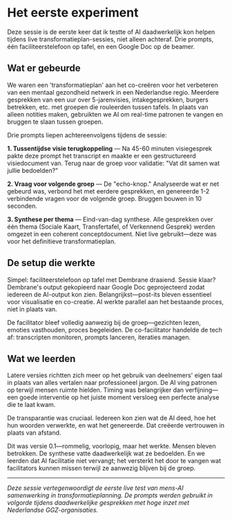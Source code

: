 # Het eerste experiment

Deze sessie is de eerste keer dat ik testte of AI daadwerkelijk kon helpen tijdens live transformatieplan-sessies, niet alleen achteraf. Drie prompts, één faciliteerstelefoon op tafel, en een Google Doc op de beamer.

## Wat er gebeurde

We waren een 'transformatieplan' aan het co-creëren voor het verbeteren van een mentaal gezondheid netwerk in een Nederlandse regio. Meerdere gesprekken van een uur over 5-jarenvisies, intakegesprekken, burgers betrekken, etc. met groepen die rouleerden tussen tafels. In plaats van alleen notities maken, gebruikten we AI om real-time patronen te vangen en bruggen te slaan tussen groepen.

Drie prompts liepen achtereenvolgens tijdens de sessie:

**1. Tussentijdse visie terugkoppeling** — Na 45-60 minuten visiegesprek pakte deze prompt het transcript en maakte er een gestructureerd visiedocument van. Terug naar de groep voor validatie: "Vat dit samen wat jullie bedoelden?"

**2. Vraag voor volgende groep** — De "echo-knop." Analyseerde wat er net gebeurd was, verbond het met eerdere gesprekken, en genereerde 1-2 verbindende vragen voor de volgende groep. Bruggen bouwen in 10 seconden.

**3. Synthese per thema** — Eind-van-dag synthese. Alle gesprekken over één thema (Sociale Kaart, Transfertafel, of Verkennend Gesprek) werden omgezet in een coherent conceptdocument. Niet live gebruikt—deze was voor het definitieve transformatieplan.

## De setup die werkte

Simpel: faciliteerstelefoon op tafel met Dembrane draaiend. Sessie klaar? Dembrane's output gekopieerd naar Google Doc geprojecteerd zodat iedereen de AI-output kon zien. Belangrijkst—post-its bleven essentieel voor visualisatie en co-creatie. AI werkte parallel aan het bestaande proces, niet in plaats van.

De facilitator bleef volledig aanwezig bij de groep—gezichten lezen, emoties vasthouden, proces begeleiden. De co-facilitator handelde de tech af: transcripten monitoren, prompts lanceren, iteraties managen.

## Wat we leerden

Latere versies richtten zich meer op het gebruik van deelnemers' eigen taal in plaats van alles vertalen naar professioneel jargon. De AI ving patronen op terwijl mensen ruimte hielden. Timing was belangrijker dan verfijning—een goede interventie op het juiste moment versloeg een perfecte analyse die te laat kwam.

De transparantie was cruciaal. Iedereen kon zien wat de AI deed, hoe het hun woorden verwerkte, en wat het genereerde. Dat creëerde vertrouwen in plaats van afstand.

Dit was versie 0.1—rommelig, voorlopig, maar het werkte. Mensen bleven betrokken. De synthese vatte daadwerkelijk wat ze bedoelden. En we leerden dat AI facilitatie niet vervangt; het versterkt het door te vangen wat facilitators kunnen missen terwijl ze aanwezig blijven bij de groep.

---

*Deze sessie vertegenwoordigt de eerste live test van mens-AI samenwerking in transformatieplanning. De prompts werden gebruikt in volgorde tijdens daadwerkelijke gesprekken met hoge inzet met Nederlandse GGZ-organisaties.*
